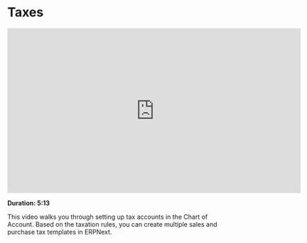 # Taxes

<iframe width="660" height="371" src="https://www.youtube.com/embed/_fjFnEjvGt8" frameborder="0" allowfullscreen></iframe>

**Duration: 5:13**

This video walks you through setting up tax accounts in the Chart of Account. Based on the taxation rules, you can create multiple sales and purchase tax templates in ERPNext.
